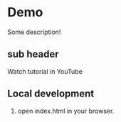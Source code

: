 # Demo


Some description!

## sub header

Watch tutorial in YouTube

## Local development
1. open index.html in your browser.
